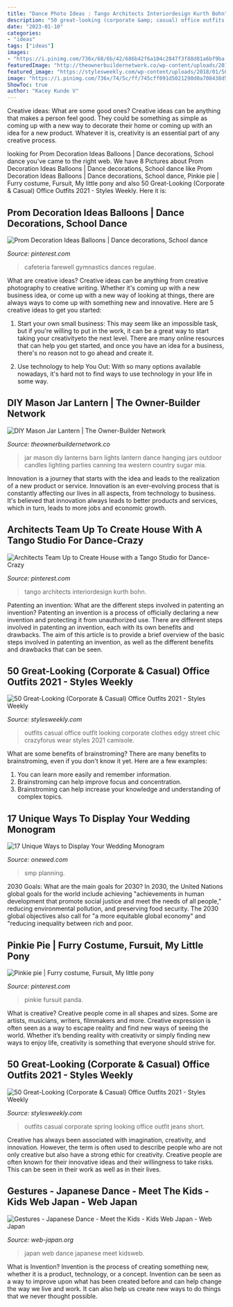 ```yaml
---
title: "Dance Photo Ideas : Tango Architects Interiordesign Kurth Bohn"
description: "50 great-looking (corporate &amp; casual) office outfits 2021"
date: "2023-01-10"
categories:
- "ideas"
tags: ["ideas"]
images:
- "https://i.pinimg.com/736x/68/6b/42/686b42f6a104c2047f3f88d81a6bf9ba.jpg"
featuredImage: "http://theownerbuildernetwork.co/wp-content/uploads/2014/01/DIY-Mason-Jar-Lanterns-09.jpg"
featured_image: "https://stylesweekly.com/wp-content/uploads/2018/01/50-great-looking-corporate-and-casual-work-outfits-for-women-14.jpg"
image: "https://i.pinimg.com/736x/74/5c/ff/745cff091d5021290d0a708438d5abdb--pinkie-pie-ponies.jpg"
ShowToc: true
author: "Kacey Kunde V"
---
```



Creative ideas: What are some good ones?
Creative ideas can be anything that makes a person feel good. They could be something as simple as coming up with a new way to decorate their home or coming up with an idea for a new product. Whatever it is, creativity is an essential part of any creative process.

	

		
looking for Prom Decoration Ideas Balloons | Dance decorations, School dance you've came to the right web. We have 8 Pictures about Prom Decoration Ideas Balloons | Dance decorations, School dance like Prom Decoration Ideas Balloons | Dance decorations, School dance, Pinkie pie | Furry costume, Fursuit, My little pony and also 50 Great-Looking (Corporate &amp; Casual) Office Outfits 2021 - Styles Weekly. Here it is:
		
    
## Prom Decoration Ideas Balloons | Dance Decorations, School Dance

<img loading=lazy src="https://i.pinimg.com/736x/68/6b/42/686b42f6a104c2047f3f88d81a6bf9ba.jpg" onerror="this.onerror=null;this.src='https://tse2.mm.bing.net/th?id=OIP.zyh7sXt_jRXx_KzmSGF0QwHaJ3&amp;pid=15.1';" alt="Prom Decoration Ideas Balloons | Dance decorations, School dance">

_Source: pinterest.com_

>cafeteria farewell gymnastics dances regulae. 

	

What are creative ideas?
Creative ideas can be anything from creative photography to creative writing. Whether it's coming up with a new business idea, or come up with a new way of looking at things, there are always ways to come up with something new and innovative. Here are 5 creative ideas to get you started: 
1) Start your own small business: This may seem like an impossible task, but if you're willing to put in the work, it can be a great way to start taking your creativityeto the next level. There are many online resources that can help you get started, and once you have an idea for a business, there's no reason not to go ahead and create it. 

2) Use technology to help You Out: With so many options available nowadays, it's hard not to find ways to use technology in your life in some way.

    
## DIY Mason Jar Lantern | The Owner-Builder Network

<img loading=lazy src="http://theownerbuildernetwork.co/wp-content/uploads/2014/01/DIY-Mason-Jar-Lanterns-09.jpg" onerror="this.onerror=null;this.src='https://tse4.mm.bing.net/th?id=OIP.x_lsHRwHEGmlPStXg2DkQQHaLH&amp;pid=15.1';" alt="DIY Mason Jar Lantern | The Owner-Builder Network">

_Source: theownerbuildernetwork.co_

>jar mason diy lanterns barn lights lantern dance hanging jars outdoor candles lighting parties canning tea western country sugar mia. 

	

Innovation is a journey that starts with the idea and leads to the realization of a new product or service. Innovation is an ever-evolving process that is constantly affecting our lives in all aspects, from technology to business. It's believed that innovation always leads to better products and services, which in turn, leads to more jobs and economic growth.

    
## Architects Team Up To Create House With A Tango Studio For Dance-Crazy

<img loading=lazy src="https://i.pinimg.com/736x/5f/21/c5/5f21c571239843ccbc290f65eb137f64.jpg" onerror="this.onerror=null;this.src='https://tse2.mm.bing.net/th?id=OIP.Ia_x2eDpCNW0kjJJmKYEzwHaE8&amp;pid=15.1';" alt="Architects Team Up to Create House with a Tango Studio for Dance-Crazy">

_Source: pinterest.com_

>tango architects interiordesign kurth bohn. 

	

Patenting an invention: What are the different steps involved in patenting an invention?
Patenting an invention is a process of officially declaring a new invention and protecting it from unauthorized use. There are different steps involved in patenting an invention, each with its own benefits and drawbacks. The aim of this article is to provide a brief overview of the basic steps involved in patenting an invention, as well as the different benefits and drawbacks that can be seen.

    
## 50 Great-Looking (Corporate &amp; Casual) Office Outfits 2021 - Styles Weekly

<img loading=lazy src="https://stylesweekly.com/wp-content/uploads/2018/01/50-great-looking-corporate-and-casual-work-outfits-for-women-3.jpg" onerror="this.onerror=null;this.src='https://tse2.mm.bing.net/th?id=OIP.GWUu0sQfYy2UbHbc6T_5bAHaM_&amp;pid=15.1';" alt="50 Great-Looking (Corporate &amp; Casual) Office Outfits 2021 - Styles Weekly">

_Source: stylesweekly.com_

>outfits casual office outfit looking corporate clothes edgy street chic crazyforus wear styles 2021 camisole. 

	

What are some benefits of brainstroming?
There are many benefits to brainstroming, even if you don't know it yet. Here are a few examples: 
1. You can learn more easily and remember information. 
2. Brainstroming can help improve focus and concentration. 
3. Brainstroming can help increase your knowledge and understanding of complex topics.

    
## 17 Unique Ways To Display Your Wedding Monogram

<img loading=lazy src="https://wedding-pictures-04.onewed.com/44533/wedding-monogram-displayed-on-dance-floor__full.jpg" onerror="this.onerror=null;this.src='https://tse3.mm.bing.net/th?id=OIP.LbRXbelBbUJkJkkQZw-cwgHaLH&amp;pid=15.1';" alt="17 Unique Ways to Display Your Wedding Monogram">

_Source: onewed.com_

>smp planning. 

	

2030 Goals: What are the main goals for 2030?
In 2030, the United Nations global goals for the world include achieving "achievements in human development that promote social justice and meet the needs of all people," reducing environmental pollution, and preserving food security. The 2030 global objectives also call for "a more equitable global economy" and "reducing inequality between rich and poor.

    
## Pinkie Pie | Furry Costume, Fursuit, My Little Pony

<img loading=lazy src="https://i.pinimg.com/736x/74/5c/ff/745cff091d5021290d0a708438d5abdb--pinkie-pie-ponies.jpg" onerror="this.onerror=null;this.src='https://tse3.mm.bing.net/th?id=OIP.GFAynUvmEolyJYYtHSbSdgHaJ3&amp;pid=15.1';" alt="Pinkie pie | Furry costume, Fursuit, My little pony">

_Source: pinterest.com_

>pinkie fursuit panda. 

	

What is creative?
Creative people come in all shapes and sizes. Some are artists, musicians, writers, filmmakers and more. Creative expression is often seen as a way to escape reality and find new ways of seeing the world. Whether it’s bending reality with creativity or simply finding new ways to enjoy life, creativity is something that everyone should strive for.

    
## 50 Great-Looking (Corporate &amp; Casual) Office Outfits 2021 - Styles Weekly

<img loading=lazy src="https://stylesweekly.com/wp-content/uploads/2018/01/50-great-looking-corporate-and-casual-work-outfits-for-women-14.jpg" onerror="this.onerror=null;this.src='https://tse1.mm.bing.net/th?id=OIP.RQNFqPFd0LBSO49o5StFRAHaLJ&amp;pid=15.1';" alt="50 Great-Looking (Corporate &amp; Casual) Office Outfits 2021 - Styles Weekly">

_Source: stylesweekly.com_

>outfits casual corporate spring looking office outfit jeans short. 

	

Creative has always been associated with imagination, creativity, and innovation. However, the term is often used to describe people who are not only creative but also have a strong ethic for creativity. Creative people are often known for their innovative ideas and their willingness to take risks. This can be seen in their work as well as in their lives.

    
## Gestures - Japanese Dance - Meet The Kids - Kids Web Japan - Web Japan

<img loading=lazy src="https://web-japan.org/kidsweb/meet/nichibu/images/nichibu_art11.gif" onerror="this.onerror=null;this.src='https://tse3.mm.bing.net/th?id=OIP.srQjJUzRAnlZlSCx77VuogAAAA&amp;pid=15.1';" alt="Gestures - Japanese Dance - Meet the Kids - Kids Web Japan - Web Japan">

_Source: web-japan.org_

>japan web dance japanese meet kidsweb. 

	

What is Invention?
Invention is the process of creating something new, whether it is a product, technology, or a concept. Invention can be seen as a way to improve upon what has been created before and can help change the way we live and work. It can also help us create new ways to do things that we never thought possible.

